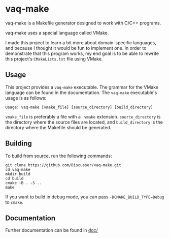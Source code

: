 # vaq-make

vaq-make is a Makefile generator designed to work with C/C++ programs.

vaq-make uses a special language called VMake.

I made this project to learn a bit more about domain-specific languages, and because I thought it would be fun to implement one. In order to demonstrate that this program works, my end goal is to be able to rewrite this project's `CMakeLists.txt` file using VMake.

## Usage

This project provides a `vaq-make` executable. The grammar for the VMake language can be found in the documentation. The `vaq-make` executable's usage is as follows:

```
Usage: vaq-make [vmake_file] [source_directory] [build_directory]
```

`vmake_file` is preferably a file with a `.vmake` extension.
`source_directory` is the directory where the source files are located, and `build_directory` is the directory where the Makefile should be generated.

## Building

To build from source, run the following commands:

```shell
git clone https://github.com/Discusser/vaq-make.git
cd vaq-make
mkdir build
cd build
cmake -B . -S ..
make
```

If you want to build in debug mode, you can pass `-DCMAKE_BUILD_TYPE=Debug` to `cmake`.

## Documentation

Further documentation can be found in [doc/](doc/)
